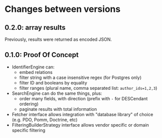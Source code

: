 # Changes between versions

## 0.2.0: array results

Previously, results were returned as encoded JSON.

## 0.1.0: Proof Of Concept

* IdentifierEngine can:
    * embed relations
    * filter string with a case insensitive regex (for Postgres only)
    * filter ID and booleans by equality
    * filter ranges (plural name, comma separated list: `author_ids=1,2,3`)
* SearchEngine can do the same things, plus:
    * order many fields, with direction (prefix with `-` for DESCendant ordering)
    * paginate results with total information
* Fetcher interface allows integration with "database library" of choice (e.g. PDO, Pomm, Doctrine, etc)
* FilteringBuilderStrategy interface allows vendor specific or domain specific filtering
